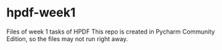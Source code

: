 # hpdf-week1
Files of week 1 tasks of HPDF
This repo is created in Pycharm Community Edition, so the files may not run right away. 
